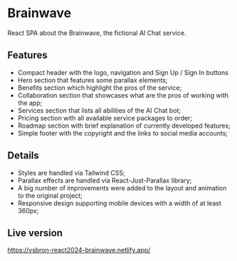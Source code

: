 # Brainwave

React SPA about the Brainwave, the fictional AI Chat service.

## Features

- Compact header with the logo, navigation and Sign Up / Sign In buttons
- Hero section that features some parallax elements;
- Benefits section which highlight the pros of the service;
- Collaboration section that showcases what are the pros of working with the app;
- Services section that lists all abilities of the AI Chat bot;
- Pricing section with all available service packages to order;
- Roadmap section with brief explanation of currently developed features;
- Simple footer with the copyright and the links to social media accounts;

## Details

- Styles are handled via Tailwind CSS;
- Parallax effects are handled via React-Just-Parallax library;
- A big number of improvements were added to the layout and animation to the original project;
- Responsive design supporting mobile devices with a width of at least 360px;

## Live version

https://vsbron-react2024-brainwave.netlify.app/
